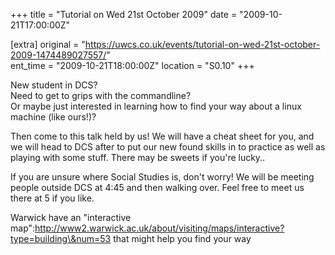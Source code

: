 +++
title = "Tutorial on Wed 21st October 2009"
date = "2009-10-21T17:00:00Z"

[extra]
original = "https://uwcs.co.uk/events/tutorial-on-wed-21st-october-2009-1474489027557/"    
ent_time = "2009-10-21T18:00:00Z"
location = "S0.10"
+++

New student in DCS?  
Need to get to grips with the commandline?  
Or maybe just interested in learning how to find your way about a linux machine (like ours\!)?

Then come to this talk held by us\! We will have a cheat sheet for you, and we will head to DCS after to put our new found skills in to practice as well as playing with some stuff. There may be sweets if you're lucky..

If you are unsure where Social Studies is, don't worry\! We will be meeting people outside DCS at 4:45 and then walking over. Feel free to meet us there at 5 if you like.

Warwick have an "interactive map":http://www2.warwick.ac.uk/about/visiting/maps/interactive?type=building\&num=53 that might help you find your way

